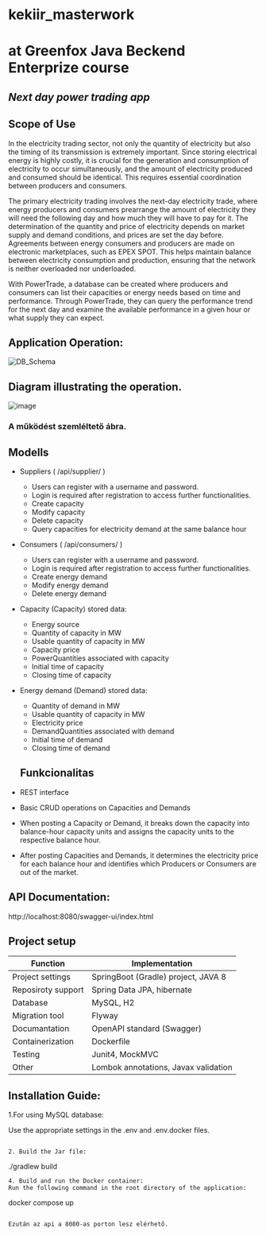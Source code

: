 # kekiir_masterwork
# at Greenfox Java Beckend Enterprize course

## _Next day power trading app_

## Scope of Use

In the electricity trading sector, not only the quantity of electricity but also the timing of its transmission is extremely important. Since storing electrical energy is highly costly, it is crucial for the generation and consumption of electricity to occur simultaneously, and the amount of electricity produced and consumed should be identical. This requires essential coordination between producers and consumers.

The primary electricity trading involves the next-day electricity trade, where energy producers and consumers prearrange the amount of electricity they will need the following day and how much they will have to pay for it. The determination of the quantity and price of electricity depends on market supply and demand conditions, and prices are set the day before. Agreements between energy consumers and producers are made on electronic marketplaces, such as EPEX SPOT. This helps maintain balance between electricity consumption and production, ensuring that the network is neither overloaded nor underloaded.

With PowerTrade, a database can be created where producers and consumers can list their capacities or energy needs based on time and performance. Through PowerTrade, they can query the performance trend for the next day and examine the available performance in a given hour or what supply they can expect.


## Application Operation:
![DB_Schema](https://user-images.githubusercontent.com/105811419/232657598-7ca687ed-97ff-44c9-9bb1-dcd4b7186f4e.png)

## Diagram illustrating the operation.

![image](https://user-images.githubusercontent.com/105811419/232667247-eb7766a5-c66b-48d1-89c4-cabe3f06f24b.png)
### A működést szemléltető ábra.

## Modells
- Suppliers ( /api/supplier/ )

    - Users can register with a username and password.
    - Login is required after registration to access further functionalities.
    - Create capacity
    - Modify capacity
    - Delete capacity
    - Query capacities for electricity demand at the same balance hour

- Consumers ( /api/consumers/ )

    - Users can register with a username and password.
    - Login is required after registration to access further functionalities.
    - Create energy demand
    - Modify energy demand
    - Delete energy demand

- Capacity (Capacity) stored data:

    - Energy source
    - Quantity of capacity in MW
    - Usable quantity of capacity in MW
    - Capacity price
    - PowerQuantities associated with capacity
    - Initial time of capacity
    - Closing time of capacity

- Energy demand (Demand) stored data:
    - Quantity of demand in MW
    - Usable quantity of capacity in MW
    - Electricity price
    - DemandQuantities associated with demand
    - Initial time of demand
    - Closing time of demand
    
    ## Funkcionalitas
- REST interface
- Basic CRUD operations on Capacities and Demands
- When posting a Capacity or Demand, it breaks down the capacity into balance-hour capacity units and assigns the capacity units to the respective balance hour.
- After posting Capacities and Demands, it determines the electricity price for each balance hour and identifies which Producers or Consumers are out of the market.

## API Documentation:
http://localhost:8080/swagger-ui/index.html

## Project setup
| Function | Implementation |
| ------ | ------ |
| Project settings | SpringBoot (Gradle) project, JAVA 8 |
| Reposiroty support | Spring Data JPA, hibernate |
| Database | MySQL, H2 |
| Migration tool | Flyway |
| Documantation | OpenAPI standard (Swagger) |
| Containerization | Dockerfile |
| Testing | Junit4, MockMVC |
|Other| Lombok annotations, Javax validation

## Installation Guide: 

1.For using MySQL database:

Use the appropriate settings in the .env and .env.docker files.
```

2. Build the Jar file:
```
./gradlew build
   ```
4. Build and run the Docker container:
Run the following command in the root directory of the application:

```
docker compose up
```

Ezután az api a 8080-as porton lesz elérhető.
    
